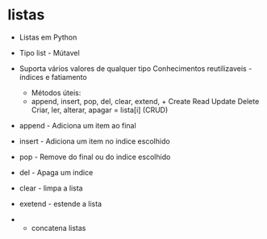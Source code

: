 # listas

- Listas em Python 
- Tipo list - Mútavel
- Suporta vários valores de qualquer tipo
 Conhecimentos reutilizaveis - índices e fatiamento
  - Métodos úteis:
  - append, insert, pop, del, clear, extend, +
 Create Read Update  Delete
 Criar, ler, alterar, apagar = lista[i] (CRUD)

- append - Adiciona um item ao final 
- insert - Adiciona um item no indice escolhido
- pop - Remove do final ou do indice escolhido
- del - Apaga um indice
- clear - limpa a lista
- exetend - estende a lista

+ - concatena listas
